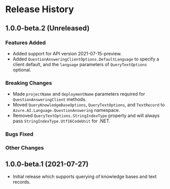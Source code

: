 # Release History

## 1.0.0-beta.2 (Unreleased)

### Features Added

- Added support for API version 2021-07-15-preview.
- Added `QuestionAnsweringClientOptions.DefaultLanguage` to specify a client default, and the `language` parameters of `QueryTextOptions` optional.

### Breaking Changes

- Made `projectName` and `deploymentName` parameters required for `QuestionAnsweringClient` methods.
- Moved `QueryKnowledgeBaseOptions`, `QueryTextOptions`, and `TextRecord` to `Azure.AI.Language.QuestionAnswering` namespace.
- Removed `QueryTextOptions.StringIndexType` property and will always pass `StringIndexType.Utf16CodeUnit` for .NET.

### Bugs Fixed

### Other Changes

## 1.0.0-beta.1 (2021-07-27)

- Initial release which supports querying of knowledge bases and text records.
